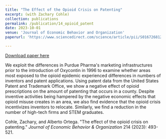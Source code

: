 ```yaml
---
title: "The Effect of the Opioid Crisis on Patenting" 
excerpt: (with Zachary Cohle)
collection: publications
permalink: /publication/14_opioid_patent
date: 2023-10-01
venue: 'Journal of Economic Behavior and Organization'
paperurl: 'https://www.sciencedirect.com/science/article/pii/S0167268123002846?dgcid=coauthor'

---
```


[Download paper here](https://www.sciencedirect.com/science/article/pii/S0167268123002846?dgcid=coauthor)

 We exploit the differences in Purdue Pharma's marketing infrastructures prior to the introduction of Oxycontin in 1996 to examine whether areas most exposed to the opioid epidemic experienced differences in numbers of inventors and patent applications. Using patent data from the United States Patent and Trademark Office, we show a negative effect of opioid prescriptions on the amount of patenting that occurs in a county. Despite inventive activities being hampered by the negative economic effects that opioid misuse creates in an area, we also find evidence that the opioid crisis incentivizes inventors to relocate. Similarly, we find a reduction in the number of high-tech firms and STEM graduates.

Cohle, Zachary, and Alberto Ortega. "The effect of the opioid crisis on patenting." <i>Journal of Economic Behavior & Organization </i> 214 (2023): 493-521.
